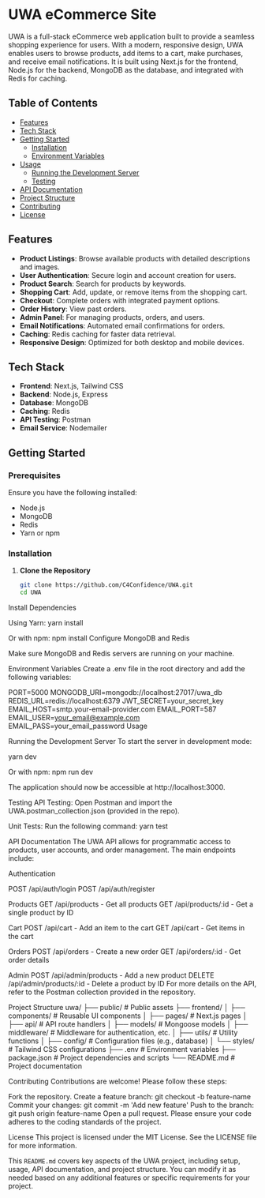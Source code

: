 # UWA eCommerce Site

UWA is a full-stack eCommerce web application built to provide a seamless shopping experience for users. With a modern, responsive design, UWA enables users to browse products, add items to a cart, make purchases, and receive email notifications. It is built using Next.js for the frontend, Node.js for the backend, MongoDB as the database, and integrated with Redis for caching.

## Table of Contents

- [Features](#features)
- [Tech Stack](#tech-stack)
- [Getting Started](#getting-started)
  - [Installation](#installation)
  - [Environment Variables](#environment-variables)
- [Usage](#usage)
  - [Running the Development Server](#running-the-development-server)
  - [Testing](#testing)
- [API Documentation](#api-documentation)
- [Project Structure](#project-structure)
- [Contributing](#contributing)
- [License](#license)

## Features

- **Product Listings**: Browse available products with detailed descriptions and images.
- **User Authentication**: Secure login and account creation for users.
- **Product Search**: Search for products by keywords.
- **Shopping Cart**: Add, update, or remove items from the shopping cart.
- **Checkout**: Complete orders with integrated payment options.
- **Order History**: View past orders.
- **Admin Panel**: For managing products, orders, and users.
- **Email Notifications**: Automated email confirmations for orders.
- **Caching**: Redis caching for faster data retrieval.
- **Responsive Design**: Optimized for both desktop and mobile devices.

## Tech Stack

- **Frontend**: Next.js, Tailwind CSS
- **Backend**: Node.js, Express
- **Database**: MongoDB
- **Caching**: Redis
- **API Testing**: Postman
- **Email Service**: Nodemailer

## Getting Started

### Prerequisites

Ensure you have the following installed:
- Node.js
- MongoDB
- Redis
- Yarn or npm

### Installation

1. **Clone the Repository**

   ```bash
   git clone https://github.com/C4Confidence/UWA.git
   cd UWA


Install Dependencies

Using Yarn:
yarn install

Or with npm:
npm install
Configure MongoDB and Redis

Make sure MongoDB and Redis servers are running on your machine.

Environment Variables
Create a .env file in the root directory and add the following variables:

PORT=5000
MONGODB_URI=mongodb://localhost:27017/uwa_db
REDIS_URL=redis://localhost:6379
JWT_SECRET=your_secret_key
EMAIL_HOST=smtp.your-email-provider.com
EMAIL_PORT=587
EMAIL_USER=your_email@example.com
EMAIL_PASS=your_email_password
Usage

Running the Development Server
To start the server in development mode:

yarn dev

Or with npm:
npm run dev

The application should now be accessible at http://localhost:3000.

Testing
API Testing: Open Postman and import the UWA.postman_collection.json (provided in the repo).

Unit Tests: Run the following command:
yarn test

API Documentation
The UWA API allows for programmatic access to products, user accounts, and order management. The main endpoints include:

Authentication

POST /api/auth/login
POST /api/auth/register

Products
GET /api/products - Get all products
GET /api/products/:id - Get a single product by ID

Cart
POST /api/cart - Add an item to the cart
GET /api/cart - Get items in the cart

Orders
POST /api/orders - Create a new order
GET /api/orders/:id - Get order details

Admin
POST /api/admin/products - Add a new product
DELETE /api/admin/products/:id - Delete a product by ID
For more details on the API, refer to the Postman collection provided in the repository.

Project Structure
uwa/
├── public/                  # Public assets
├── frontend/
│   ├── components/          # Reusable UI components
│   ├── pages/               # Next.js pages
│   ├── api/                 # API route handlers
│   ├── models/              # Mongoose models
│   ├── middleware/          # Middleware for authentication, etc.
│   ├── utils/               # Utility functions
│   ├── config/              # Configuration files (e.g., database)
│   └── styles/              # Tailwind CSS configurations
├── .env                     # Environment variables
├── package.json             # Project dependencies and scripts
└── README.md                # Project documentation

Contributing
Contributions are welcome! Please follow these steps:

Fork the repository.
Create a feature branch: git checkout -b feature-name
Commit your changes: git commit -m 'Add new feature'
Push to the branch: git push origin feature-name
Open a pull request.
Please ensure your code adheres to the coding standards of the project.

License
This project is licensed under the MIT License. See the LICENSE file for more information.

This `README.md` covers key aspects of the UWA project, including setup, usage, API documentation, and project structure. You can modify it as needed based on any additional features or specific requirements for your project.
